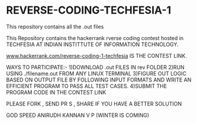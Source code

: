 # REVERSE-CODING-TECHFESIA-1
This repository contains all the .out files

This Repository contains the hackerrank rverse coding contest hosted in TECHFESIA AT INDIAN INSTITTUTE OF INFORMATION TECHNOLOGY.

www.hackerrank.com/reverse-coding-1-techfesia IS THE CONTEST LINK.

WAYS TO PARTICIPATE:-
1)DOWNLOAD .out FILES IN rev FOLDER
2)RUN USING ./filename.out FROM ANY LINUX TERMINAL
3)FIGURE OUT LOGIC BASED ON OUTPUT FILE BY FOLLOWING INPUT FORMATS AND WRITE AN EFFICIENT PROGRAM TO PASS ALL TEST CASES.
4)SUBMIT THE PROGRAM CODE IN THE CONTEST LINK

PLEASE FORK , SEND PR S , SHARE IF YOU HAVE A BETTER SOLUTION

GOD SPEED 
ANIRUDH KANNAN V P
(WINTER IS COMING)
